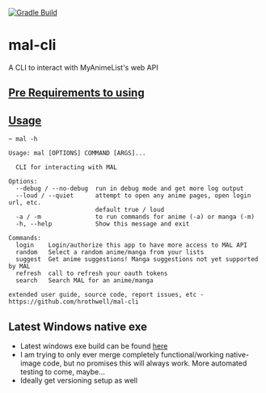 [![Gradle Build](https://github.com/hrothwell/mal-cli/actions/workflows/gradle.yml/badge.svg)](https://github.com/hrothwell/mal-cli/actions/workflows/gradle.yml)

# mal-cli

A CLI to interact with MyAnimeList's web API

## [Pre Requirements to using](../../wiki/Pre-Requirements)

## [Usage](../../wiki/Usage)

``` 
~ mal -h

Usage: mal [OPTIONS] COMMAND [ARGS]...

  CLI for interacting with MAL

Options:
  --debug / --no-debug  run in debug mode and get more log output
  --loud / --quiet      attempt to open any anime pages, open login url, etc.
                        default true / loud
  -a / -m               to run commands for anime (-a) or manga (-m)
  -h, --help            Show this message and exit

Commands:
  login    Login/authorize this app to have more access to MAL API
  random   Select a random anime/manga from your lists
  suggest  Get anime suggestions! Manga suggestions not yet supported by MAL
  refresh  call to refresh your oauth tokens
  search   Search MAL for an anime/manga

extended user guide, source code, report issues, etc -
https://github.com/hrothwell/mal-cli

```

## Latest Windows native exe

- Latest windows exe build can be found [here](./native-image-items/build-results/mal.exe)
- I am trying to only ever merge completely functional/working native-image code, but no promises this will always work.
  More automated testing to come, maybe...
- Ideally get versioning setup as well